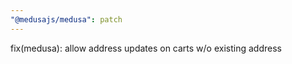 ```yaml
---
"@medusajs/medusa": patch
---
```


fix(medusa): allow address updates on carts w/o existing address
